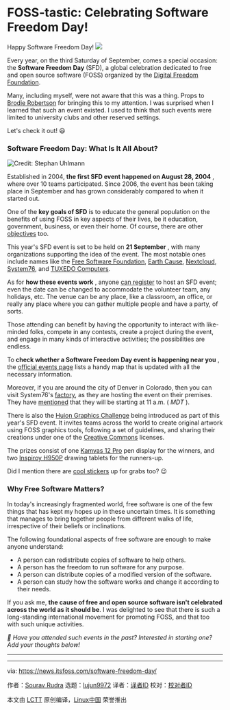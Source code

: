[#]: subject: "FOSS-tastic: Celebrating Software Freedom Day!"
[#]: via: "https://news.itsfoss.com/software-freedom-day/"
[#]: author: "Sourav Rudra https://news.itsfoss.com/author/sourav/"
[#]: collector: "lujun9972/lctt-scripts-1705972010"
[#]: translator: " "
[#]: reviewer: " "
[#]: publisher: " "
[#]: url: " "

FOSS-tastic: Celebrating Software Freedom Day!
======
Happy Software Freedom Day!
[![][1]][2]

Every year, on the third Saturday of September, comes a special occasion: the **Software Freedom Day** (SFD), a global celebration dedicated to free and open source software (FOSS) organized by the [Digital Freedom Foundation][3].

Many, including myself, were not aware that this was a thing. Props to [Brodie Robertson][4] for bringing this to my attention. I was surprised when I learned that such an event existed. I used to think that such events were limited to university clubs and other reserved settings.

Let's check it out! 😃

### Software Freedom Day: What Is It All About?

![Credit: Stephan Uhlmann][5]

Established in 2004, **the first SFD event happened on August 28, 2004** , where over 10 teams participated. Since 2006, the event has been taking place in September and has grown considerably compared to when it started out.

One of the **key goals of SFD** is to educate the general population on the benefits of using FOSS in key aspects of their lives, be it education, government, business, or even their home. Of course, there are other [objectives][6] too.

This year's SFD event is set to be held on **21 September** , with many organizations supporting the idea of the event. The most notable ones include names like the [Free Software Foundation][7], [Earth Cause][8], [Nextcloud][9], [System76][10], and [TUXEDO Computers][11].

As for **how these events work** , anyone [can register][12] to host an SFD event; even the date can be changed to accommodate the volunteer team, any holidays, etc. The venue can be any place, like a classroom, an office, or really any place where you can gather multiple people and have a party, of sorts.

Those attending can benefit by having the opportunity to interact with like-minded folks, compete in any contests, create a project during the event, and engage in many kinds of interactive activities; the possibilities are endless.

To **check whether a Software Freedom Day event is happening near you** , the [official events page][13] lists a handy map that is updated with all the necessary information.

Moreover, if you are around the city of Denver in Colorado, then you can visit System76's [factory][14], as they are hosting the event on their premises. They have [mentioned][15] that they will be starting at 11 a.m. ( _MDT_ ).

There is also the [Huion Graphics Challenge][16] being introduced as part of this year's SFD event. It invites teams across the world to create original artwork using FOSS graphics tools, following a set of guidelines, and sharing their creations under one of the [Creative Commons][17] licenses.

The prizes consist of one [Kamvas 12 Pro][18] pen display for the winners, and two [Inspiroy H950P][19] drawing tablets for the runners-up.

Did I mention there are [cool stickers][20] up for grabs too? 😉

### Why Free Software Matters?

In today's increasingly fragmented world, free software is one of the few things that has kept my hopes up in these uncertain times. It is something that manages to bring together people from different walks of life, irrespective of their beliefs or inclinations.

The following foundational aspects of free software are enough to make anyone understand:

  * A person can redistribute copies of software to help others.
  * A person has the freedom to run software for any purpose.
  * A person can distribute copies of a modified version of the software.
  * A person can study how the software works and change it according to their needs.



If you ask me, **the cause of free and open source software isn't celebrated across the world as it should be**. I was delighted to see that there is such a long-standing international movement for promoting FOSS, and that too with such unique activities.

_💬 Have you attended such events in the past? Interested in starting one? Add your thoughts below!_

* * *

--------------------------------------------------------------------------------

via: https://news.itsfoss.com/software-freedom-day/

作者：[Sourav Rudra][a]
选题：[lujun9972][b]
译者：[译者ID](https://github.com/译者ID)
校对：[校对者ID](https://github.com/校对者ID)

本文由 [LCTT](https://github.com/LCTT/TranslateProject) 原创编译，[Linux中国](https://linux.cn/) 荣誉推出

[a]: https://news.itsfoss.com/author/sourav/
[b]: https://github.com/lujun9972
[1]: https://news.itsfoss.com/assets/images/pikapods-banner-v3.webp
[2]: https://www.pikapods.com/?utm_campaign=banner-2024-05&utm_source=itsfoss
[3]: https://digitalfreedoms.org/en/
[4]: https://www.youtube.com/watch?v=qjO6bGDWj-w&t=175s
[5]: https://news.itsfoss.com/content/images/2024/09/Freedom.jpg
[6]: https://digitalfreedoms.org/en/digital-freedom-foundation#:~:text=transparent%2C%20and%20sustainable.-,Objectives,-To%20celebrate%20software
[7]: https://fsf.org/
[8]: https://earthcause.org/
[9]: https://nextcloud.com/
[10]: https://system76.com/
[11]: https://www.tuxedocomputers.com/
[12]: https://digitalfreedoms.org/en/software-freedom-day/blog/sfd-is-easy
[13]: https://digitalfreedoms.org/en/software-freedom-day/events
[14]: https://maps.app.goo.gl/1v2P2iT6HdYv7Y379
[15]: https://blog.system76.com/post/system76-partners-with-digital-freedom-foundation-to-promote-software-freedom-day#:~:text=System76%20will%20be%20holding%20the%20Software%20Freedom%20Day%20event%20at%20the%20System76%20factory%20in%20Denver%2C%20Colorado%20on%20September%2021st%20at%2011%20AM.
[16]: https://digitalfreedoms.org/en/sfd/blog/art-for-digital-freedom-huion-challenge-2024
[17]: https://creativecommons.org/share-your-work/cclicenses/
[18]: https://www.huion.com/products/pen_display/KamvasPro/Kamvas_Pro_12.html
[19]: https://www.huion.com/products/pen_tablet/Inspiroy/H950P.html
[20]: https://digitalfreedoms.org/en/sfd/blog/sfd-stickers
